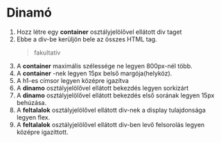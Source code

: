 # Dinamó

1. Hozz létre egy **container** osztályjelölővel ellátott div taget
2. Ebbe a div-be kerüljön bele az összes HTML tag.
    > fakultatív
3. A **container** maximális szélessége ne legyen 800px-nél több.
4. A **container** -nek legyen 15px belső margója(helyköz). 
5. A h1-es címsor legyen középre igazítva
6. A **dinamo** osztályjelölővel ellátott bekezdés legyen sorkizárt
7. A **dinamo** osztályjelölővel ellátott bekezdés első sorának legyen 15px behúzása.
8. A **feltalalok** osztályjelölővel ellátott div-nek a display tulajdonsága legyen flex.
9. A **feltalalok** osztályjelölővel ellátott div-ben levő felsorolás legyen középre igazíttott.
